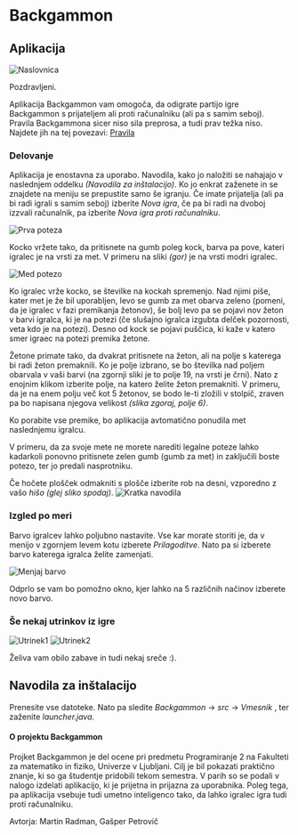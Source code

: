# Backgammon


## Aplikacija
![Naslovnica](https://i.imgur.com/XYKRe83.png)

Pozdravljeni.

Aplikacija Backgammon vam omogoča, da odigrate partijo igre Backgammon s prijateljem ali proti računalniku (ali pa s samim seboj). 
Pravila Backgammona sicer niso sila preprosa, a tudi prav težka niso. Najdete jih na tej povezavi: [Pravila](https://en.wikipedia.org/wiki/Backgammon#Rules)

### Delovanje

Aplikacija je enostavna za uporabo. Navodila, kako jo naložiti se nahajajo v naslednjem oddelku _(Navodila za inštalacijo)_. Ko jo enkrat zaženete in se znajdete na meniju se prepustite samo še igranju. Če imate prijatelja (ali pa bi radi igrali s samim seboj) izberite *Nova igra*, če pa bi radi na dvoboj izzvali računalnik, pa izberite *Nova igra proti računalniku*.

![Prva poteza](https://i.imgur.com/i4zRuBD.png)

Kocko vržete tako, da pritisnete na gumb poleg kock, barva pa pove, kateri igralec je na vrsti za met. V primeru na sliki _(gor)_ je na vrsti modri igralec.

![Med potezo](https://i.imgur.com/NC8uJIX.png)

Ko igralec vrže kocko, se številke na kockah spremenjo. Nad njimi piše, kater met je že bil uporabljen, levo se gumb za met obarva zeleno (pomeni, da je igralec v fazi premikanja žetonov), še bolj levo pa se pojavi nov žeton v barvi igralca, ki je na potezi (če slušajno igralca izgubta delček pozornosti, veta kdo je na potezi). Desno od kock se pojavi puščica, ki kaže v katero smer igraec na potezi premika žetone.

Žetone primate tako, da dvakrat pritisnete na žeton, ali na polje s katerega bi radi žeton premaknili. Ko je polje izbrano, se bo številka nad poljem obarvala v vaši barvi (na zgornji sliki je to polje 19, na vrsti je črni). Nato z enojnim klikom izberite polje, na katero želite žeton premakniti. V primeru, da je na enem polju več kot 5 žetonov, se bodo le-ti zložili v stolpič, zraven pa bo napisana njegova velikost _(slika zgoraj, polje 6)_.

Ko porabite vse premike, bo aplikacija avtomatično ponudila met naslednjemu igralcu. 

V primeru, da za svoje mete ne morete narediti legalne poteze lahko kadarkoli ponovno pritisnete zelen gumb (gumb za met) in zaključili boste potezo, ter jo predali nasprotniku.

Če hočete plošček odmakniti s plošče izberite rob na desni, vzporedno z vašo _hišo_ _(glej sliko spodaj)_. 
![Kratka navodila](https://i.imgur.com/tQAAooY.png)
### Izgled po meri
Barvo igralcev lahko poljubno nastavite.
Vse kar morate storiti je, da v menijo v zgornjem levem kotu izberete *Prilagoditve*. Nato pa si izberete barvo katerega igralca želite zamenjati.

![Menjaj barvo](https://i.imgur.com/8Z5faF6.png)

Odprlo se vam bo pomožno okno, kjer lahko na 5 različnih načinov izberete novo barvo. 

### Še nekaj utrinkov iz igre
![Utrinek1](https://i.imgur.com/uZ6cNrN.png)
![Utrinek2](https://i.imgur.com/lFszg1M.png)

Želiva vam obilo zabave in tudi nekaj sreče :).

## Navodila za inštalacijo
Prenesite vse datoteke. Nato pa sledite _Backgammon_ -> _src_ -> _Vmesnik_ , ter zaženite _launcher.java_.


#### O projektu Backgammon
Projket Backgammon je del ocene pri predmetu Programiranje 2 na Fakulteti za matematiko in fiziko, Univerze v Ljubljani. 
Cilj je bil pokazati praktično znanje, ki so ga študentje pridobili tekom semestra. V parih so se podali v nalogo izdelati aplikacijo, ki je prijetna in prijazna za uporabnika. Poleg tega, pa aplikacija vsebuje tudi umetno inteligenco tako, da lahko igralec igra tudi proti računalniku.

Avtorja: Martin Radman, Gašper Petrovič


